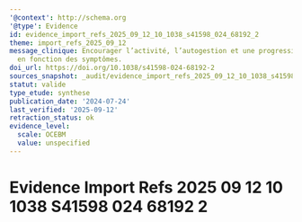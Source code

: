 ```yaml
---
'@context': http://schema.org
'@type': Evidence
id: evidence_import_refs_2025_09_12_10_1038_s41598_024_68192_2
theme: import_refs_2025_09_12
message_clinique: Encourager l’activité, l’autogestion et une progression graduée
  en fonction des symptômes.
doi_url: https://doi.org/10.1038/s41598-024-68192-2
sources_snapshot: _audit/evidence_import_refs_2025_09_12_10_1038_s41598_024_68192_2.json
statut: valide
type_etude: synthese
publication_date: '2024-07-24'
last_verified: '2025-09-12'
retraction_status: ok
evidence_level:
  scale: OCEBM
  value: unspecified
---
```

# Evidence Import Refs 2025 09 12 10 1038 S41598 024 68192 2

